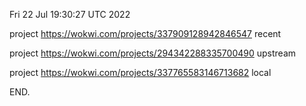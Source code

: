 Fri 22 Jul 19:30:27 UTC 2022

project https://wokwi.com/projects/337909128942846547 recent

project https://wokwi.com/projects/294342288335700490 upstream

project https://wokwi.com/projects/337765583146713682 local

END.
